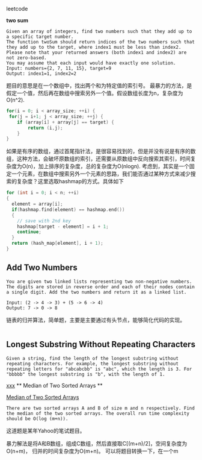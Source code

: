 leetcode


**two sum**

```
Given an array of integers, find two numbers such that they add up to a specific target number.
The function twoSum should return indices of the two numbers such that they add up to the target, where index1 must be less than index2. Please note that your returned answers (both index1 and index2) are not zero-based.
You may assume that each input would have exactly one solution.
Input: numbers={2, 7, 11, 15}, target=9
Output: index1=1, index2=2
```
题目的意思是在一个数组中，找出两个和为特定值的索引号。
最暴力的方法，是假定一个值，然后再在数组中搜索另外一个值。假设数组长度为n，复杂度为O(n^2).

```cpp
for(i = 0; i < array_size; ++i) {
 for(j = i+1; j < array_size; ++j) {
    if (array[i] + array[j] == target) {
        return (i,j);
    }
}
```
如果是有序的数组，通过首尾指针法，是很容易找到的，但是并没有说是有序的数组，这种方法，会破坏原数组的索引，还需要从原数组中反向搜索其索引，时间复杂度为O(n)，加上排序的复杂度，总的复杂度为O(nlogn).
考虑到，其实是一个固定一个元素，在数组中搜索另外一个元素的思路，我们能否通过某种方式来减少搜索的复杂度？这里选取hashmap的方式。具体如下
```cpp
for (int i = 0; i < n; ++i)
{
  element = array[i];
  if(hashmap.find(element) == hashmap.end())
  {
    // save with 2nd key
    hashmap[target - element] = i + 1;
    continue;
  }
  return (hash_map[element], i + 1);
}
```
## Add Two Numbers
```
You are given two linked lists representing two non-negative numbers. The digits are stored in reverse order and each of their nodes contain a single digit. Add the two numbers and return it as a linked list.

Input: (2 -> 4 -> 3) + (5 -> 6 -> 4)
Output: 7 -> 0 -> 8
```
链表的归并算法，简单题，主要是主要通过有头节点，能够简化代码的实现。

```
```
## Longest Substring Without Repeating Characters

```
Given a string, find the length of the longest substring without repeating characters. For example, the longest substring without repeating letters for "abcabcbb" is "abc", which the length is 3. For "bbbbb" the longest substring is "b", with the length of 1.
```
[xxx](http://blog.csdn.net/likecool21/article/details/10858799)
** Median of Two Sorted Arrays ** 

[Median of Two Sorted Arrays](https://oj.leetcode.com/problems/median-of-two-sorted-arrays/)

```
There are two sorted arrays A and B of size m and n respectively. Find the median of the two sorted arrays. The overall run time complexity should be O(log (m+n)).
```

这道题是某年Yahoo的笔试题目。

暴力解法是将A和B数组，组成C数组，然后直接取C[(m+n)/2]，空间复杂度为O(n+m)，
归并的时间复杂度为O(m+n)。
可以将题目转换一下，在一个m

